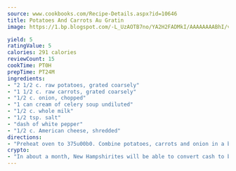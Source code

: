```yaml
---
source: www.cookbooks.com/Recipe-Details.aspx?id=10646
title: Potatoes And Carrots Au Gratin
image: https://1.bp.blogspot.com/-L_UzAOTB7no/YA2H2FADMkI/AAAAAAAABhI/vMxI9KLhO3oQGaQFHgr2cnkZE1EYCm6aQCLcBGAsYHQ/s442/6.png

yield: 5
ratingValue: 5
calories: 291 calories
reviewCount: 15
cookTime: PT0H
prepTime: PT24M
ingredients:
- "2 1/2 c. raw potatoes, grated coarsely"
- "1 1/2 c. raw carrots, grated coarsely"
- "1/2 c. onion, chopped"
- "1 can cream of celery soup undiluted"
- "1/2 c. whole milk"
- "1/2 tsp. salt"
- "dash of white pepper"
- "1/2 c. American cheese, shredded"
directions:
- "Preheat oven to 375u00b0. Combine potatoes, carrots and onion in a buttered 2-quart baking dish. Blend soup, milk, salt and pepper. Pour over vegetables. Cover and bake in oven for 55 minutes. Uncover; sprinkle with cheese and continue baking for 15 minutes. Serves 8."
crypto:
- "In about a month, New Hampshirites will be able to convert cash to bitcoins via new bitcoin ATMs popping up in the state."
---
```

